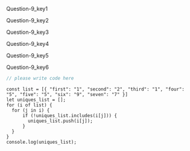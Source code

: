 Question-9_key1


Question-9_key2


Question-9_key3


Question-9_key4


Question-9_key5


Question-9_key6



```javascript
// please write code here
```

```solution
const list = [{ "first": "1", "second": "2", "third": "1", "four": "5", "five": "5", "six": "9", "seven": "7" }]
let uniques_list = [];
for (i of list) {
  for (j in i) {
      if (!uniques_list.includes(i[j])) { 
        uniques_list.push(i[j]);
      }
  }
}
console.log(uniques_list);
```